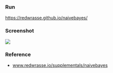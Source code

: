 

### Run
https://redwrasse.github.io/naivebayes/


### Screenshot
![](./naivebayes.gif)


### Reference
* www.redwrasse.io/supplementals/naivebayes
